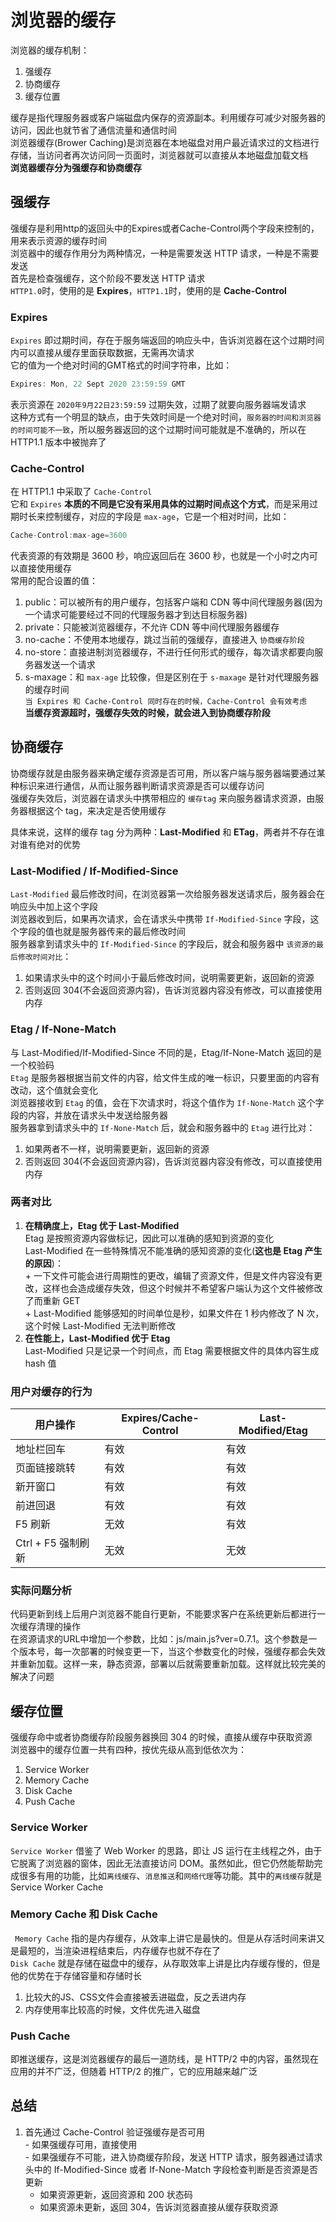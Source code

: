 # 浏览器的缓存  
浏览器的缓存机制：  
1. 强缓存  
2. 协商缓存  
3. 缓存位置  

缓存是指代理服务器或客户端磁盘内保存的资源副本。利用缓存可减少对服务器的访问，因此也就节省了通信流量和通信时间  
浏览器缓存(Brower Caching)是浏览器在本地磁盘对用户最近请求过的文档进行存储，当访问者再次访问同一页面时，浏览器就可以直接从本地磁盘加载文档  
**浏览器缓存分为强缓存和协商缓存**  

## 强缓存  
强缓存是利用http的返回头中的Expires或者Cache-Control两个字段来控制的，用来表示资源的缓存时间  
浏览器中的缓存作用分为两种情况，一种是需要发送 HTTP 请求，一种是不需要发送  
首先是检查强缓存，这个阶段不要发送 HTTP 请求  
`HTTP1.0`时，使用的是 **Expires**，`HTTP1.1`时，使用的是 **Cache-Control**  
### Expires  
  `Expires` 即过期时间，存在于服务端返回的响应头中，告诉浏览器在这个过期时间内可以直接从缓存里面获取数据，无需再次请求  
  它的值为一个绝对时间的GMT格式的时间字符串，比如：  
  ```js
  Expires: Mon, 22 Sept 2020 23:59:59 GMT
  ```
  表示资源在 `2020年9月22日23:59:59` 过期失效，过期了就要向服务器端发请求  
  这种方式有一个明显的缺点，由于失效时间是一个绝对时间，`服务器的时间和浏览器的时间可能不一致`，所以服务器返回的这个过期时间可能就是不准确的，所以在 HTTP1.1 版本中被抛弃了  

### Cache-Control  
  在 HTTP1.1 中采取了 `Cache-Control`  
  它和 `Expires` **本质的不同是它没有采用具体的过期时间点这个方式**，而是采用过期时长来控制缓存，对应的字段是 `max-age`，它是一个相对时间，比如：  
  ```js
  Cache-Control:max-age=3600
  ```
  代表资源的有效期是 3600 秒，响应返回后在 3600 秒，也就是一个小时之内可以直接使用缓存  
  常用的配合设置的值：  
  1. public：可以被所有的用户缓存，包括客户端和 CDN 等中间代理服务器(因为一个请求可能要经过不同的代理服务器才到达目标服务器)  
  2. private：只能被浏览器缓存，不允许 CDN 等中间代理服务器缓存  
  3. no-cache：不使用本地缓存，跳过当前的强缓存，直接进入 `协商缓存阶段`  
  4. no-store：直接进制浏览器缓存，不进行任何形式的缓存，每次请求都要向服务器发送一个请求  
  5. s-maxage：和 `max-age` 比较像，但是区别在于 `s-maxage` 是针对代理服务器的缓存时间  
  `当 Expires 和 Cache-Control 同时存在的时候，Cache-Control 会有效考虑`  
  **当缓存资源超时，强缓存失效的时候，就会进入到协商缓存阶段**  

## 协商缓存  
  协商缓存就是由服务器来确定缓存资源是否可用，所以客户端与服务器端要通过某种标识来进行通信，从而让服务器判断请求资源是否可以缓存访问  
  强缓存失效后，浏览器在请求头中携带相应的 `缓存tag` 来向服务器请求资源，由服务器根据这个 tag，来决定是否使用缓存  

  具体来说，这样的缓存 tag 分为两种：**Last-Modified** 和 **ETag**，两者并不存在谁对谁有绝对的优势  

### Last-Modified / If-Modified-Since  
  `Last-Modified` 最后修改时间，在浏览器第一次给服务器发送请求后，服务器会在响应头中加上这个字段  
  浏览器收到后，如果再次请求，会在请求头中携带 `If-Modified-Since` 字段，这个字段的值也就是服务器传来的最后修改时间  
  服务器拿到请求头中的 `If-Modified-Since` 的字段后，就会和服务器中 `该资源的最后修改时间对比`：  
  1. 如果请求头中的这个时间小于最后修改时间，说明需要更新，返回新的资源  
  2. 否则返回 304(不会返回资源内容)，告诉浏览器内容没有修改，可以直接使用内存  

### Etag / If-None-Match  
  与 Last-Modified/If-Modified-Since 不同的是，Etag/If-None-Match 返回的是一个校验码  
  `Etag` 是服务器根据当前文件的内容，给文件生成的唯一标识，只要里面的内容有改动，这个值就会变化  
  浏览器接收到 `Etag` 的值，会在下次请求时，将这个值作为 `If-None-Match` 这个字段的内容，并放在请求头中发送给服务器  
  服务器拿到请求头中的 `If-None-Match` 后，就会和服务器中的 `Etag` 进行比对：  
  1. 如果两者不一样，说明需要更新，返回新的资源  
  2. 否则返回 304(不会返回资源内容)，告诉浏览器内容没有修改，可以直接使用内存  

### 两者对比  
  1. **在精确度上，Etag 优于 Last-Modified**  
    Etag 是按照资源内容做标记，因此可以准确的感知到资源的变化  
    Last-Modified 在一些特殊情况不能准确的感知资源的变化(**这也是 Etag 产生的原因**)：  
    + 一下文件可能会进行周期性的更改，编辑了资源文件，但是文件内容没有更改，这样也会造成缓存失效，但这个时候并不希望客户端认为这个文件被修改了而重新 GET  
    + Last-Modified 能够感知的时间单位是秒，如果文件在 1 秒内修改了 N 次，这个时候 Last-Modified 无法判断修改  
  2. **在性能上，Last-Modified 优于 Etag**  
    Last-Modified 只是记录一个时间点，而 Etag 需要根据文件的具体内容生成 hash 值  

### 用户对缓存的行为  
  用户操作       | Expires/Cache-Control | Last-Modified/Etag 
  ------------- | ---------------------- | ------------------
  地址栏回车     | 有效                   | 有效
  页面链接跳转   | 有效                   | 有效
  新开窗口       | 有效                   | 有效
  前进回退       | 有效                   | 有效
  F5 刷新        | 无效                   | 有效
  Ctrl + F5 强制刷新 | 无效               | 无效

### 实际问题分析  
代码更新到线上后用户浏览器不能自行更新，不能要求客户在系统更新后都进行一次缓存清理的操作  
在资源请求的URL中增加一个参数，比如：js/main.js?ver=0.7.1。这个参数是一个版本号，每一次部署的时候变更一下，当这个参数变化的时候，强缓存都会失效并重新加载。这样一来，静态资源，部署以后就需要重新加载。这样就比较完美的解决了问题  

## 缓存位置  
  强缓存命中或者协商缓存阶段服务器换回 304 的时候，直接从缓存中获取资源  
  浏览器中的缓存位置一共有四种，按优先级从高到低依次为：  
  1. Service Worker  
  2. Memory Cache  
  3. Disk Cache  
  4. Push Cache  

### Service Worker  
  `Service Worker` 借鉴了 Web Worker 的思路，即让 JS 运行在主线程之外，由于它脱离了浏览器的窗体，因此无法直接访问 DOM。虽然如此，但它仍然能帮助完成很多有用的功能，比如`离线缓存`、`消息推送`和`网络代理`等功能。其中的`离线缓存`就是 Service Worker Cache  

### Memory Cache 和 Disk Cache  
 ` Memory Cache` 指的是内存缓存，从效率上讲它是最快的。但是从存活时间来讲又是最短的，当渲染进程结束后，内存缓存也就不存在了  
  `Disk Cache` 就是存储在磁盘中的缓存，从存取效率上讲是比内存缓存慢的，但是他的优势在于存储容量和存储时长  
  1. 比较大的JS、CSS文件会直接被丢进磁盘，反之丢进内存  
  2. 内存使用率比较高的时候，文件优先进入磁盘  

### Push Cache  
  即推送缓存，这是浏览器缓存的最后一道防线，是 HTTP/2 中的内容，虽然现在应用的并不广泛，但随着 HTTP/2 的推广，它的应用越来越广泛  

## 总结  
  1. 首先通过 Cache-Control 验证强缓存是否可用  
    - 如果强缓存可用，直接使用  
    - 如果强缓存不可能，进入协商缓存阶段，发送 HTTP 请求，服务器通过请求头中的 If-Modified-Since 或者 If-None-Match 字段检查判断是否资源是否更新  
      + 如果资源更新，返回资源和 200 状态码  
      + 如果资源未更新，返回 304，告诉浏览器直接从缓存获取资源  